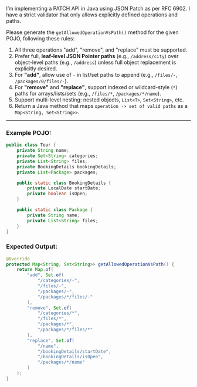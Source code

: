 I’m implementing a PATCH API in Java using JSON Patch as per RFC 6902. I have a strict validator that only allows explicitly defined operations and paths.

Please generate the `getAllowedOperationVsPath()` method for the given POJO, following these rules:

1. All three operations "add", "remove", and "replace" must be supported.
2. Prefer full, **leaf-level JSON Pointer paths** (e.g., `/address/city`) over object-level paths (e.g., `/address`) unless full object replacement is explicitly desired.
3. For **"add"**, allow use of `-` in list/set paths to append (e.g., `/files/-`, `/packages/0/files/-`).
4. For **"remove"** and **"replace"**, support indexed or wildcard-style (`*`) paths for arrays/lists/sets (e.g., `/files/*`, `/packages/*/name`).
5. Support multi-level nesting: nested objects, `List<T>`, `Set<String>`, etc.
6. Return a Java method that maps `operation -> set of valid paths` as a `Map<String, Set<String>>`.

---

### Example POJO:
```java
public class Tour {
    private String name;
    private Set<String> categories;
    private List<String> files;
    private BookingDetails bookingDetails;
    private List<Package> packages;

    public static class BookingDetails {
        private LocalDate startDate;
        private boolean isOpen;
    }

    public static class Package {
        private String name;
        private List<String> files;
    }
}
```
### Expected Output: 
```java
@Override
protected Map<String, Set<String>> getAllowedOperationVsPath() {
    return Map.of(
        "add", Set.of(
            "/categories/-",
            "/files/-",
            "/packages/-",
            "/packages/*/files/-"
        ),
        "remove", Set.of(
            "/categories/*",
            "/files/*",
            "/packages/*",
            "/packages/*/files/*"
        ),
        "replace", Set.of(
            "/name",
            "/bookingDetails/startDate",
            "/bookingDetails/isOpen",
            "/packages/*/name"
        )
    );
}
```
